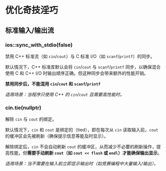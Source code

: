 # 优化奇技淫巧 

## 标准输入/输出流 

### ios::sync_with_stdio(false)

禁用 C++ 标准流（如 `cin`/`cout`）与 C 标准 I/O（如 `scanf`/`printf`）的同步。

默认情况下，C++ 标准库默认会将 `cin`/`cout` 与 `scanf`/`printf` 同步，以确保混合使用 C 和 C++ I/O 时输出顺序正确。但这种同步会带来额外的性能开销。

**禁用同步后，不能混用 `cin`/`cout` 和 `scanf`/`printf`**

*适用场景：当程序只使用 C++ 的 `cin`/`cout` 且需要高性能时。*

### cin.tie(nullptr) 

解除 `cin` 与 `cout` 的绑定。

默认情况下，`cin` 和 `cout` 是绑定的（tied），即在每次从 `cin` 读取输入前，`cout` 的缓冲区会先被刷新（确保提示信息等能及时显示）。

解除绑定后，`cin` 不会自动刷新 `cout` 的缓冲区，从而减少不必要的刷新操作，提高性能，但**需要手动刷新 `cout`（如 `cout << flush` 或 `endl`）才能确保输出显示**。

*适用场景：当不需要在输入前立即显示输出时（如竞赛编程中大量输入/输出）。*

